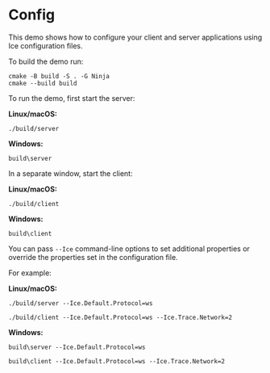 # Config

This demo shows how to configure your client and server applications using Ice configuration files.

To build the demo run:

```shell
cmake -B build -S . -G Ninja
cmake --build build
```

To run the demo, first start the server:

**Linux/macOS:**

```shell
./build/server
```

**Windows:**

```shell
build\server
```

In a separate window, start the client:

**Linux/macOS:**

```shell
./build/client
```

**Windows:**

```shell
build\client
```

You can pass `--Ice` command-line options to set additional properties or override the properties set in the
configuration file.

For example:

**Linux/macOS:**

```shell
./build/server --Ice.Default.Protocol=ws
```

```shell
./build/client --Ice.Default.Protocol=ws --Ice.Trace.Network=2
```

**Windows:**

```shell
build\server --Ice.Default.Protocol=ws
```

```shell
build\client --Ice.Default.Protocol=ws --Ice.Trace.Network=2
```
